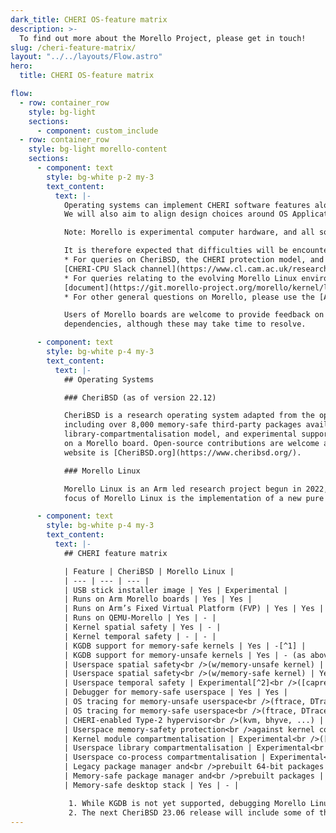 ```yaml
---
dark_title: CHERI OS-feature matrix
description: >-
  To find out more about the Morello Project, please get in touch!
slug: /cheri-feature-matrix/
layout: "../../layouts/Flow.astro"
hero:
  title: CHERI OS-feature matrix

flow:
  - row: container_row
    style: bg-light
    sections:
      - component: custom_include
  - row: container_row
    style: bg-light morello-content
    sections:
      - component: text
        style: bg-white p-2 my-3
        text_content:
          text: |-
            Operating systems can implement CHERI software features alongseveral axes. This table captures key axes, and describes the maturity of those features for various OS projects. It is the intention that evolving Application Programming Interfaces (APIs) be similar or identical across operating systems, so as to support portable CHERI-enabled applications to the greatest extent possible.
            We will also aim to align design choices around OS Application Binary Interfaces (ABIs) where it makes sense, to permit similar arguments about security and more strongly aligned APIs, but also recognising and accepting existing design differences between the systems.

            Note: Morello is experimental computer hardware, and all software available for it – firmware, compilers, operating systems, and applications – is also experimental. There is ongoing work to provide end-user documentation, as well as flesh out the set of software packages available, but it will take several years to complete development of the full and mature software system. 

            It is therefore expected that difficulties will be encountered, and there are several venues where you can seek support:
            * For queries on CheriBSD, the CHERI protection model, and CHERI C/C++, you can join the
            [CHERI-CPU Slack channel](https://www.cl.cam.ac.uk/research/security/ctsrd/cheri/cheri-slack.html)
            * For queries relating to the evolving Morello Linux environment, please use the mailing lists outlined in this
            [document](https://git.morello-project.org/morello/kernel/linux/-/wikis/res/Linux_on_Morello_Contribution_Process.pdf)
            * For other general questions on Morello, please use the [ARM Morello forum](https://community.arm.com/support-forums/f/morello-forum)

            Users of Morello boards are welcome to provide feedback on missing material and technical features, including missing software
            dependencies, although these may take time to resolve.

      - component: text
        style: bg-white p-4 my-3
        text_content:
          text: |-
            ## Operating Systems

            ### CheriBSD (as of version 22.12)

            CheriBSD is a research operating system adapted from the open-source FreeBSD OS, intended to explore and illustrate how CHERI architectural features can be used by a complete experimental software stack. Developed since around 2012, CheriBSD is compiled using the CHERI Clang/LLVM compiler suite and includes a spatially memory-safe UNIX kernel and spatially memory-safe userspace
            including over 8,000 memory-safe third-party packages available to install. CheriBSD is installed on a Morello board using a USB stick, and supports an easy-to-configure memory-safe desktop environment.Various research features remain in progress including a shipped
            library-compartmentalisation model, and experimental support for heap temporal memory safety and co-process compartmentalisation available from development branches. CheriBSD can be cross-built from Ubuntu, macOS, and FreeBSD, or self-hosted on CheriBSD running
            on a Morello board. Open-source contributions are welcome and very much appreciated, including new third-party application adaptations to CHERI. The next planned release is 23.06 in mid-2023, which will include temporal safety and a CHERI-enabled hypervisor. The project
            website is [CheriBSD.org](https://www.cheribsd.org/).

            ### Morello Linux

            Morello Linux is an Arm led research project begun in 2022, which aims to explore the application of memory safety in OS environments based around an experimental fork of the Linux kernel. The initial
            focus of Morello Linux is the implementation of a new pure capability kernel-user ABI, supported by development in C libraries(initially musl libc) and tooling (Morello LLVM). Associated community driven work on a Yocto framework for evolving userspace ports is also underway. The current status of the project is focused on building the environment and is actively seeking contributions to help enable and accelerate the work. Future integration releases aim to expand the scope of the existing implementation and introduce GNU/glibc tooling. For more details on status visit the [morello-project.org](https://www.morello-project.org/) homepage.

      - component: text
        style: bg-white p-4 my-3
        text_content:
          text: |-
            ## CHERI feature matrix

            | Feature | CheriBSD | Morello Linux |
            | --- | --- | --- |
            | USB stick installer image | Yes | Experimental |
            | Runs on Arm Morello boards | Yes | Yes |
            | Runs on Arm’s Fixed Virtual Platform (FVP) | Yes | Yes |
            | Runs on QEMU-Morello | Yes | - |
            | Kernel spatial safety | Yes | - |
            | Kernel temporal safety | - | - |
            | KGDB support for memory-safe kernels | Yes | -[^1] |
            | KGDB support for memory-unsafe kernels | Yes | - (as above) |
            | Userspace spatial safety<br />(w/memory-unsafe kernel) | Yes | Yes |
            | Userspace spatial safety<br />(w/memory-safe kernel) | Yes | - |
            | Userspace temporal safety | Experimental[^2]<br />([caprevoke](https://github.com/CTSRD-CHERI/cheribsd/tree/caprevoke) - partially in [22.12](https://github.com/CTSRD-CHERI/cheripedia/wiki/HOWTO:-Use-Cornucopia-with-the-22.12-CheriBSD-Release)) | - |
            | Debugger for memory-safe userspace | Yes | Yes |
            | OS tracing for memory-unsafe userspace<br />(ftrace, DTrace, eBPF, ...) | Under development | Yes |
            | OS tracing for memory-safe userspace<br />(ftrace, DTrace, eBPF, ...) | - | - |
            | CHERI-enabled Type-2 hypervisor<br />(kvm, bhyve, ...) | Experimental[^2]<br />([morello-bhyve](https://github.com/CTSRD-CHERI/cheribsd/tree/morello-bhyve)) | Under development |
            | Userspace memory-safety protection<br />against kernel confused deputies | Yes | Under development |
            | Kernel module compartmentalisation | Experimental<br />([kernel-c18n](https://github.com/CTSRD-CHERI/cheribsd/tree/kernel-c18n)) | - |
            | Userspace library compartmentalisation | Experimental<br />(released in [22.12](https://man.cheribsd.org/cgi-bin/man.cgi/c18n)) | - |
            | Userspace co-process compartmentalisation | Experimental<br />([cocalls](https://github.com/CTSRD-CHERI/cheripedia/wiki/Colocation-Tutorial)) | - |
            | Legacy package manager and<br />prebuilt 64-bit packages | Yes<br />(full set - roughly 24,000) | Yes |
            | Memory-safe package manager and<br />prebuilt packages | Yes<br />(limited set - roughly 9,000) | - |
            | Memory-safe desktop stack | Yes | - |

             1. While KGDB is not yet supported, debugging Morello Linux using Arm DS Morello Edition with a DStream probe is known to work.
             2. The next CheriBSD 23.06 release will include some of the experimental features.
---
```

